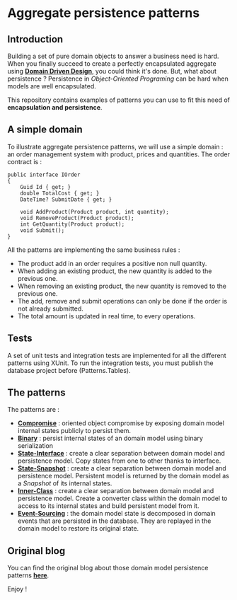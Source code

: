 # Aggregate persistence patterns

## Introduction
Building a set of pure domain objects to answer a business need is hard. When you finally succeed to create a perfectly
encapsulated aggregate using [**Domain Driven Design**](https://en.wikipedia.org/wiki/Domain-driven_design), 
you could think it's done. But, what about persistence ? Persistence in *Object-Oriented Programing* can be hard when models 
are well encapsulated.

This repository contains examples of patterns you can use to fit this need of **encapsulation and persistence**.

## A simple domain
To illustrate aggregate persistence patterns, we will use a simple domain : an order management system with product, prices and quantities.
The order contract is :

```
public interface IOrder
{
    Guid Id { get; }
    double TotalCost { get; }
    DateTime? SubmitDate { get; }

    void AddProduct(Product product, int quantity);
    void RemoveProduct(Product product);
    int GetQuantity(Product product);
    void Submit();
}
```

All the patterns are implementing the same business rules :
* The product add in an order requires a positive non null quantity.
* When adding an existing product, the new quantity is added to the previous one.
* When removing an existing product, the new quantity is removed to the previous one.
* The add, remove and submit operations can only be done if the order is not already submitted.
* The total amount is updated in real time, to every operations.

## Tests
A set of unit tests and integration tests are implemented for all the different patterns using XUnit. To run the integration
tests, you must publish the database project before (Patterns.Tables).

## The patterns
The patterns are :
* **[Compromise](https://github.com/pierregillon/DomainModelPersistencePatterns/tree/master/Patterns/Compromise)** 
: oriented object compromise by exposing domain model internal states publicly to persist them.
* **[Binary](https://github.com/pierregillon/DomainModelPersistencePatterns/tree/master/Patterns/Binary)** 
: persist internal states of an domain model using binary serialization
* **[State-Interface](https://github.com/pierregillon/DomainModelPersistencePatterns/tree/master/Patterns/StateInterface)**
: create a clear separation between domain model and persistence model. Copy states from one to other
thanks to interface.
* **[State-Snapshot](https://github.com/pierregillon/DomainModelPersistencePatterns/tree/master/Patterns/StateSnapshot)**
: create a clear separation between domain model and persistence model. Persistent model is returned 
by the domain model as a *Snapshot* of its internal states.
* **[Inner-Class](https://github.com/pierregillon/DomainModelPersistencePatterns/tree/master/Patterns/InnerClass)**
: create a clear separation between domain model and persistence model. Create a converter class within 
the domain model to access to its internal states and build persistent model from it.
* **[Event-Sourcing](https://github.com/pierregillon/DomainModelPersistencePatterns/tree/master/Patterns/EventSourcing)**
: the domain model state is decomposed in domain events that are persisted in the database. They are 
replayed in the domain model to restore its original state.

## Original blog
You can find the original blog about those domain model persistence patterns [**here**](http://pierregillon.com/persister-un-pur-domain-model-pas-si-simple/).

Enjoy !
